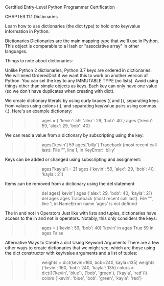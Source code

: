 
Certified Entry-Level Python Programmer Certification


CHAPTER 11.1
Dictionaries

Learn how to use dictionaries (the dict type) to hold onto key/value information in Python.

Dictionaries
Dictionaries are the main mapping type that we'll use in Python. This object is comparable to a Hash or "associative array" in other languages.

Things to note about dictionaries:

Unlike Python 2 dictionaries, Python 3.7 keys are ordered in dictionaries. We will need OrderedDict if we want this to
work on another version of Python.
You can set the key to any IMMUTABLE TYPE (no lists).
Avoid using things other than simple objects as keys.
Each key can only have one value (so we don't have duplicates when creating with dict).

We create dictionary literals by using curly braces ({ and }), separating keys from values using colons (:), and separating key/value pairs using commas (,). Here's an example dictionary:

>>> ages = { 'kevin': 59, 'alex': 29, 'bob': 40 }
>>> ages
{'kevin': 59, 'alex': 29, 'bob': 40}

We can read a value from a dictionary by subscripting using the key:

>>> ages['kevin']
59
>>> ages['billy']
Traceback (most recent call last):
  File "<stdin>", line 1, in <module>
KeyError: 'billy'

Keys can be added or changed using subscripting and assignment:

>>> ages['kayla'] = 21
>>> ages
{'kevin': 59, 'alex': 29, 'bob': 40, 'kayla': 21}

Items can be removed from a dictionary using the del statement:

>>> del ages['kevin']
>>> ages
{'alex': 29, 'bob': 40, 'kayla': 21}
>>> del ages
>>> ages
Traceback (most recent call last):
  File "<stdin>", line 1, in <module>
NameError: name 'ages' is not defined

The in and not in Operators
Just like with lists and tuples, dictionaries have access to the in and not in operators. Notably, this only considers the keys:

>>> ages = {'kevin': 59, 'bob': 40}
>>> 'kevin' in ages
True
>>> 59 in ages
False

Alternative Ways to Create a dict Using Keyword Arguments
There are a few other ways to create dictionaries that we might see, which are those using the dict constructor with key/value arguments and a list of tuples:

>>> weights = dict(kevin=160, bob=240, kayla=135)
>>> weights
{'kevin': 160, 'bob': 240, 'kayla': 135}
>>> colors = dict([('kevin', 'blue'), ('bob', 'green'), ('kayla', 'red')])
>>> colors
{'kevin': 'blue', 'bob': 'green', 'kayla': 'red'}